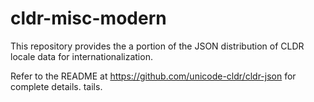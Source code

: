 # cldr-misc-modern

This repository provides the a portion of the JSON distribution of CLDR locale data
for internationalization.

Refer to the README at https://github.com/unicode-cldr/cldr-json for complete details.
tails.
